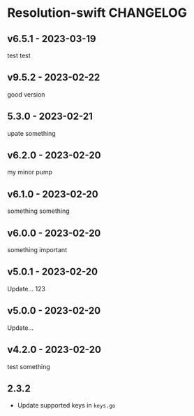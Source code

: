 # Resolution-swift CHANGELOG

## v6.5.1 - 2023-03-19

test test

## v9.5.2 - 2023-02-22

good version

## 5.3.0 - 2023-02-21

upate something

## v6.2.0 - 2023-02-20

my minor pump

## v6.1.0 - 2023-02-20

something something

## v6.0.0 - 2023-02-20

something important

## v5.0.1 - 2023-02-20

Update... 123

## v5.0.0 - 2023-02-20

Update...

## v4.2.0 - 2023-02-20

test something

## 2.3.2

- Update supported keys in `keys.go`
